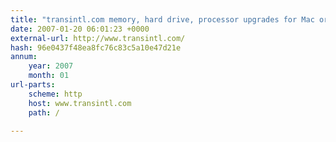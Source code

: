 ```yaml
---
title: "transintl.com memory, hard drive, processor upgrades for Mac or PC computers."
date: 2007-01-20 06:01:23 +0000
external-url: http://www.transintl.com/
hash: 96e0437f48ea8fc76c83c5a10e47d21e
annum:
    year: 2007
    month: 01
url-parts:
    scheme: http
    host: www.transintl.com
    path: /

---
```



